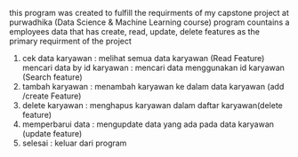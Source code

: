 this program was created to fulfill the requirments of my capstone project at purwadhika (Data Science & Machine Learning course) program countains a employees data that has create, read, update, delete features as the primary requirment of the project 
1. cek data karyawan : melihat semua data karyawan (Read Feature)
   mencari data by id karyawan : mencari data menggunakan id karyawan (Search feature)
3. tambah karyawan : menambah karyawan ke dalam data karyawan (add /create Feature)
4. delete karyawan : menghapus karyawan dalam daftar karyawan(delete feature)
5. memperbarui data : mengupdate data yang ada pada data karyawan (update feature)
6. selesai : keluar dari program 
